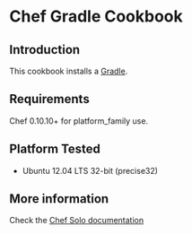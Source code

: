 Chef Gradle Cookbook
====

## Introduction

This cookbook installs a [Gradle](https://www.gradle.org/documentation).

## Requirements

Chef 0.10.10+ for platform_family use.

## Platform Tested

- Ubuntu 12.04 LTS 32-bit (precise32)

## More information
Check the [Chef Solo documentation](https://docs.chef.io/chef_solo.html)